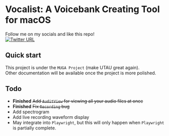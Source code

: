 # Vocalist: A Voicebank Creating Tool for macOS

Follow me on my socials and like this repo!  
[![Twitter URL](https://img.shields.io/twitter/url/https/twitter.com/ookamitai.svg?style=social&label=Follow%20@ookamitai)](https://twitter.com/ookamitai)

## Quick start
This project is under the `MUGA Project` (make UTAU great again).  
Other documentation will be available once the project is more polished.

## Todo
- **Finished** ~~Add `AuditView` for viewing all your audio files at once~~
- **Finished** ~~Fix `Recording` bug~~
- Add spectrogram
- Add live recording waveform display
- May integrate into `Playwright`, but this will only happen when `Playwright` is partially complete.